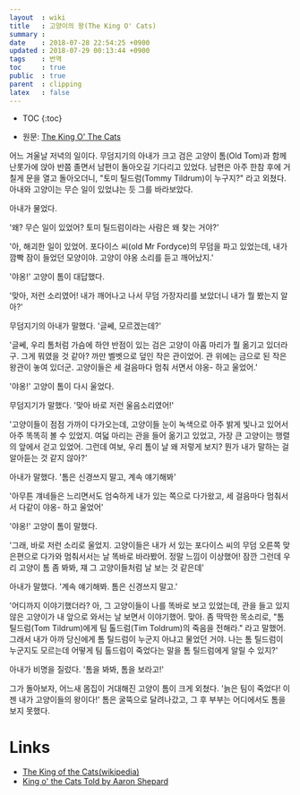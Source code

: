 ```yaml
---
layout  : wiki
title   : 고양이의 왕(The King O' Cats)
summary : 
date    : 2018-07-28 22:54:25 +0900
updated : 2018-07-29 00:13:44 +0900
tags    : 번역
toc     : true
public  : true
parent  : clipping
latex   : false
---
```

* TOC
{:toc}

* 원문: [The King O' The Cats](http://www.sacred-texts.com/neu/eng/meft/meft32.htm )

어느 겨울날 저녁의 일이다.
무덤지기의 아내가 크고 검은 고양이 톰(Old Tom)과 함께 난롯가에 앉아 반쯤 졸면서 남편이 돌아오길 기다리고 있었다.
남편은 아주 한참 후에 거칠게 문을 열고 돌아오더니, "토미 틸드럼(Tommy Tildrum)이 누구지?" 라고 외쳤다. 아내와 고양이는 무슨 일이 있었냐는 듯 그를 바라보았다.

아내가 물었다.

'왜? 무슨 일이 있었어? 토미 틸드럼이라는 사람은 왜 찾는 거야?'

'아, 해괴한 일이 있었어. 포다이스 씨(old Mr Fordyce)의 무덤을 파고 있었는데, 내가 깜빡 잠이 들었던 모양이야. 고양이 야옹 소리를 듣고 깨어났지.'

'야옹!' 고양이 톰이 대답했다.

'맞아, 저런 소리였어! 내가 깨어나고 나서 무덤 가장자리를 보았더니 내가 뭘 봤는지 알아?'

무덤지기의 아내가 말했다. '글쎄, 모르겠는데?'

'글쎄, 우리 톰처럼 가슴에 하얀 반점이 있는 검은 고양이 아홉 마리가 뭘 옮기고 있더라구.
그게 뭐였을 것 같아?
까만 벨벳으로 덮인 작은 관이었어. 관 위에는 금으로 된 작은 왕관이 놓여 있더군.
고양이들은 세 걸음마다 멈춰 서면서 야옹- 하고 울었어.'

'야옹!' 고양이 톰이 다시 울었다.

무덤지기가 말했다. '맞아 바로 저런 울음소리였어!'

'고양이들이 점점 가까이 다가오는데, 고양이들 눈이 녹색으로 아주 밝게 빛나고 있어서 아주 똑똑히 볼 수 있었지. 여덟 마리는 관을 들어 옮기고 있었고, 가장 큰 고양이는 행렬의 앞에서 걷고 있었어. 그런데 여보, 우리 톰이 날 왜 저렇게 보지? 뭔가 내가 말하는 걸 알아듣는 것 같지 않아?'

아내가 말했다.  '톰은 신경쓰지 말고, 계속 얘기해봐'

'아무튼 걔네들은 느리면서도 엄숙하게 내가 있는 쪽으로 다가왔고, 세 걸음마다 멈춰서서 다같이 야옹- 하고 울었어'

'야옹!' 고양이 톰이 말했다.

'그래, 바로 저런 소리로 울었지.
고양이들은 내가 서 있는 포다이스 씨의 무덤 오른쪽 맞은편으로 다가와 멈춰서서는 날 똑바로 바라봤어.
정말 느낌이 이상했어! 잠깐 그런데 우리 고양이 톰 좀 봐봐, 쟤 그 고양이들처럼 날 보는 것 같은데'

아내가 말했다. '계속 얘기해봐. 톰은 신경쓰지 말고.'

'어디까지 이야기했더라? 아, 그 고양이들이 나를 똑바로 보고 있었는데, 관을 들고 있지 않은 고양이가 내 앞으로 와서는 날 보면서 이야기했어. 맞아. 좀 딱딱한 목소리로, "톰 틸드럼(Tom Tildrum)에게 팀 톨드럼(Tim Toldrum)의 죽음을 전해라." 라고 말했어. 그래서 내가 아까 당신에게 톰 틸드럼이 누군지 아냐고 물었던 거야. 나는 톰 틸드럼이 누군지도 모르는데 어떻게 팀 톨드럼이 죽었다는 말을 톰 틸드럼에게 알릴 수 있지?'

아내가 비명을 질렀다. '톰을 봐봐, 톰을 보라고!'

그가 돌아보자, 어느새 몸집이 거대해진 고양이 톰이 크게 외쳤다. '늙은 팀이 죽었다! 이젠 내가 고양이들의 왕이다!'
톰은 굴뚝으로 달려나갔고, 그 후 부부는 어디에서도 톰을 보지 못했다.


# Links

* [The King of the Cats(wikipedia)](https://en.wikipedia.org/wiki/The_King_of_the_Cats )
* [King o' the Cats Told by Aaron Shepard](http://www.aaronshep.com/stories/038.html )

